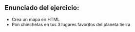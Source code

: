 <h2>Enunciado del ejercicio:</h2>
<ul>
    <li>Crea un mapa en HTML</li>
    <li>Pon chinchetas en tus 3 lugares favoritos del planeta tierra</li>
</ul>